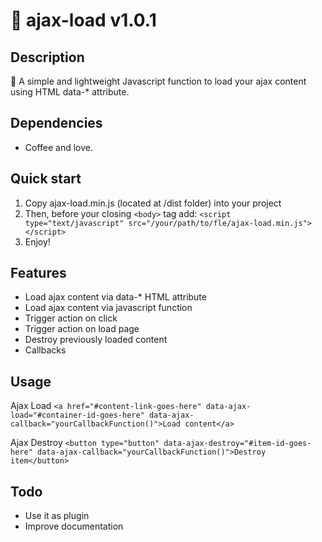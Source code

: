 # :fish_cake: ajax-load v1.0.1

## Description

:fish_cake: A simple and lightweight Javascript function to load your ajax content using HTML data-* attribute.

## Dependencies

* Coffee and love.

## Quick start

1. Copy ajax-load.min.js (located at /dist folder) into your project
2. Then, before your closing `<body>` tag add:
`<script type="text/javascript" src="/your/path/to/fle/ajax-load.min.js"></script>`
3. Enjoy!

## Features

* Load ajax content via data-* HTML attribute
* Load ajax content via javascript function
* Trigger action on click
* Trigger action on load page
* Destroy previously loaded content
* Callbacks

## Usage

Ajax Load
`<a href="#content-link-goes-here" data-ajax-load="#container-id-goes-here" data-ajax-callback="yourCallbackFunction()">Load content</a>`

Ajax Destroy
`<button type="button" data-ajax-destroy="#item-id-goes-here" data-ajax-callback="yourCallbackFunction()">Destroy item</button>`

## Todo

- Use it as plugin
- Improve documentation